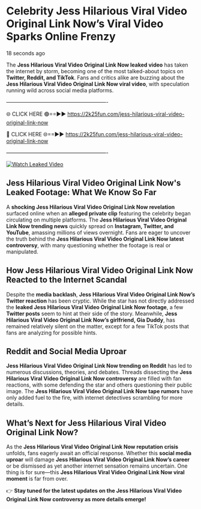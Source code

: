 # Celebrity Jess Hilarious Viral Video Original Link Now’s Viral Video Sparks Online Frenzy

18 seconds ago

The **Jess Hilarious Viral Video Original Link Now leaked video** has taken the internet by storm, becoming one of the most talked-about topics on **Twitter, Reddit, and TikTok**. Fans and critics alike are buzzing about the **Jess Hilarious Viral Video Original Link Now viral video**, with speculation running wild across social media platforms.

———————————————————-

🌐 CLICK HERE 🟢==►► https://2k25fun.com/jess-hilarious-viral-video-original-link-now

🔴 CLICK HERE 🌐==►► https://2k25fun.com/jess-hilarious-viral-video-original-link-now

———————————————————-

[![Watch Leaked Video](https://miro.medium.com/v2/resize:fit:828/format:webp/1*cilzJN44JGOrTw9NJCrNHA.gif "Watch Leaked Video")](https://2k25fun.com/jess-hilarious-viral-video-original-link-now)

## **Jess Hilarious Viral Video Original Link Now's Leaked Footage: What We Know So Far**  
A **shocking Jess Hilarious Viral Video Original Link Now revelation** surfaced online when an **alleged private clip** featuring the celebrity began circulating on multiple platforms. The **Jess Hilarious Viral Video Original Link Now trending news** quickly spread on **Instagram, Twitter, and YouTube**, amassing millions of views overnight. Fans are eager to uncover the truth behind the **Jess Hilarious Viral Video Original Link Now latest controversy**, with many questioning whether the footage is real or manipulated.  

## **How Jess Hilarious Viral Video Original Link Now Reacted to the Internet Scandal**  
Despite the **media backlash**, **Jess Hilarious Viral Video Original Link Now’s Twitter reaction** has been cryptic. While the star has not directly addressed the **leaked Jess Hilarious Viral Video Original Link Now footage**, a few **Twitter posts** seem to hint at their side of the story. Meanwhile, **Jess Hilarious Viral Video Original Link Now’s girlfriend, Gia Duddy**, has remained relatively silent on the matter, except for a few TikTok posts that fans are analyzing for possible hints.  

## **Reddit and Social Media Uproar**  
**Jess Hilarious Viral Video Original Link Now trending on Reddit** has led to numerous discussions, theories, and debates. Threads dissecting the **Jess Hilarious Viral Video Original Link Now controversy** are filled with fan reactions, with some defending the star and others questioning their public image. The **Jess Hilarious Viral Video Original Link Now tape rumors** have only added fuel to the fire, with internet detectives scrambling for more details.  

## **What’s Next for Jess Hilarious Viral Video Original Link Now?**  
As the **Jess Hilarious Viral Video Original Link Now reputation crisis** unfolds, fans eagerly await an official response. Whether this **social media uproar** will damage **Jess Hilarious Viral Video Original Link Now’s career** or be dismissed as yet another internet sensation remains uncertain. One thing is for sure—this **Jess Hilarious Viral Video Original Link Now viral moment** is far from over.  

👉 **Stay tuned for the latest updates on the Jess Hilarious Viral Video Original Link Now controversy as more details emerge!**  